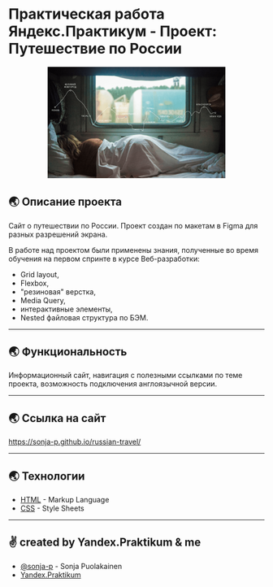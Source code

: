 # Практическая работа Яндекс.Практикум - Проект: Путешествие по России 

<p align="center">
 <a href="https://sonja-p.github.io/russian-travel/" rel="noopener">
  <img src="https://github.com/sonja-p/russian-travel/blob/main/images/lead-polka.png" alt="cover" width="350px">
 </a>
</p>

## 🌏 Описание проекта <a name = "description"></a>

Сайт о путешествии по России. Проект создан по макетам в Figma для разных разрешений экрана. 

В работе над проектом были применены знания, полученные во время обучения на первом спринте в курсе Веб-разработки:
- Grid layout, 
- Flexbox, 
- "резиновая" верстка, 
- Media Query, 
- интерактивные элементы, 
- Nested файловая структура по БЭМ.

---

## 🌏 Функциональность <a name = "description"></a>

Информационный сайт, навигация с полезными ссылками по теме проекта, возможность подключения англоязычной версии.

---

## 🌏 Ссылка на сайт <a name = "link"></a>

https://sonja-p.github.io/russian-travel/

---

## 🌏 Технологии <a name = "techs"></a>

- [HTML](https://ru.wikipedia.org/wiki/HTML) - Markup Language
- [CSS](https://ru.wikipedia.org/wiki/CSS) - Style Sheets

---

## ✌ created by Yandex.Praktikum & me <a name = "authors"></a>

- [@sonja-p](https://github.com/sonja-p) - Sonja Puolakainen
- [Yandex.Praktikum](https://practicum.yandex.ru/)
